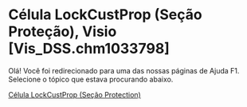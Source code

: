 
# Célula LockCustProp (Seção Proteção), Visio [Vis_DSS.chm1033798]

Olá! Você foi redirecionado para uma das nossas páginas de Ajuda F1. Selecione o tópico que estava procurando abaixo.

[Célula LockCustProp (Seção Protection)](http://msdn.microsoft.com/library/d1c23f1d-485d-a897-594d-15d6e8d0fb3c%28Office.15%29.aspx)
